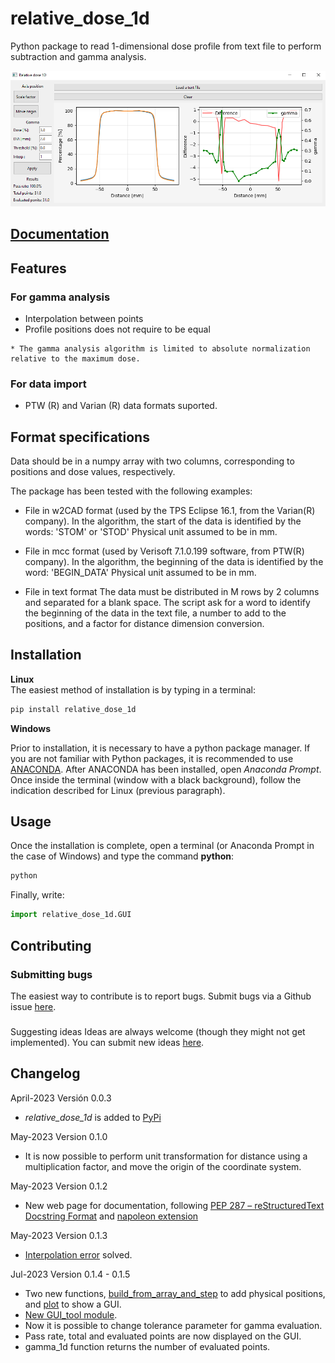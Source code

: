 # relative_dose_1d

Python package to read 1-dimensional dose profile from text file to perform subtraction and gamma analysis.

![image_gui](/docs/assets/GUI_v015.PNG)

## [Documentation](https://relative-dose-1d.readthedocs.io/en/latest/intro.html)

## Features

### For gamma analysis
* Interpolation between points
* Profile positions does not require to be equal
```{note}
* The gamma analysis algorithm is limited to absolute normalization  relative to the maximum dose.
```

### For data import
* PTW (R) and Varian (R) data formats suported.

## Format specifications
Data should be in a numpy array with two columns, corresponding to positions and
dose values, respectively.

The package has been tested with the following examples:

* File in w2CAD format (used by the TPS Eclipse 16.1, from the Varian(R) company).
  In the algorithm, the start of the data is identified by the words: 'STOM' or 'STOD'
  Physical unit assumed to be in mm.

* File in mcc format (used by Verisoft 7.1.0.199 software, from PTW(R) company).
  In the algorithm, the beginning of the data is identified by the word: 'BEGIN_DATA'
  Physical unit assumed to be in mm.

* File in text format
  The data must be distributed in M ​​rows by 2 columns and separated
  for a blank space.
  The script ask for a word to identify the beginning of the data in the text file, 
  a number to add to the positions, and a factor for distance dimension conversion.

## Installation
**Linux**<br/>
The easiest method of installation is by typing in a terminal:
```bash
pip install relative_dose_1d
```
**Windows**<br/>

Prior to installation, it is necessary to have a python package manager. If you are not familiar with Python packages, it is recommended to use [ANACONDA](https://www.anaconda.com/products/individual).
After ANACONDA has been installed, open *Anaconda Prompt*. Once inside the terminal (window with a black background), follow the indication described for Linux (previous paragraph).

## Usage

Once the installation is complete, open a terminal (or Anaconda Prompt in the case of Windows) and type the command **python**:

```bash
python
```
Finally, write:

```python
import relative_dose_1d.GUI
```

## Contributing

### Submitting bugs
The easiest way to contribute is to report bugs. Submit bugs via a Github issue [here](https://github.com/LuisOlivaresJ/relative_dose_1d/issues).

### 
Suggesting ideas
Ideas are always welcome (though they might not get implemented). You can submit new ideas [here](https://github.com/LuisOlivaresJ/relative_dose_1d/issues).

## Changelog
April-2023  Versión 0.0.3
  * *relative_dose_1d* is added to [PyPi](https://pypi.org/)

May-2023 Version 0.1.0
  * It is now possible to perform unit transformation for distance using a multiplication factor, and move the origin of the coordinate system.

May-2023 Version 0.1.2
  * New web page for documentation, following [PEP 287 – reStructuredText Docstring Format](https://peps.python.org/pep-0287/) and [napoleon extension](https://www.sphinx-doc.org/en/master/usage/extensions/napoleon.html#module-sphinx.ext.napoleon)

May-2023 Version 0.1.3
  * [Interpolation error](https://github.com/LuisOlivaresJ/relative_dose_1d/issues/1) solved.

Jul-2023 Version 0.1.4 - 0.1.5
* Two new functions, [build_from_array_and_step](Tools_module_label) to add physical positions, and [plot](GUI_tool_module_label) to show a GUI. 
* [New GUI_tool module](GUI_tool_module_label).
* Now it is possible to change tolerance parameter for gamma evaluation.
* Pass rate, total and evaluated points are now displayed on the GUI.
* gamma_1d function returns the number of evaluated points.